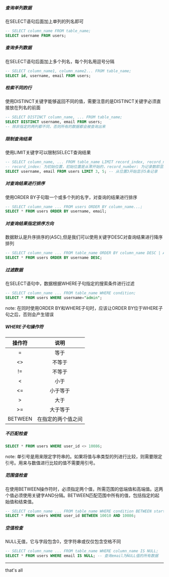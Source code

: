 ##### 查询单列数据
在SELECT语句后面加上单列的列名即可
```sql
-- SELECT column_name FROM table_name;
SELECT username FROM users;
```


##### 查询多列数据
在SELECT语句后面加上多个列名，每个列名用逗号分隔
```sql
-- SELECT column_name1, column_name2... FROM table_name;
SELECT id, username, email FROM users;
```


##### 检索不同的行
使用DISTINCT关键字能够返回不同的值，需要注意的是DISTINCT关键字必须直接放在列名的前面
```sql
-- SELECT DISTINCT column_name, ... FROM table_name;
SELECT DISTINCT username, email FROM users;
-- 除非指定的两列都不同，否则所有的数据都会被查询出来
```


##### 限制查询结果
使用LIMIT关键字可以限制SELECT查询结果
```sql
-- SELECT column_name, ... FROM table_name LIMIT record_index, record_number;
-- record_index: 为初始位置，初始位置是从零开始的，record_number: 为记录数即显示结果的条数
SELECT username, email FROM users LIMIT 3, 5; -- 从位置3开始显示5条记录
```


##### 对查询结果进行排序
使用ORDER BY子句取一个或多个列的名字，对查询的结果进行排序
```sql
-- SELECT column_name ... FROM users ORDER BY column_name...;
SELECT * FROM users ORDER BY username, email;
```


##### 对查询结果指定排序方向
数据默认是升序排序的(ASC),但是我们可以使用关键字DESC对查询结果进行降序排列
```sql
-- SELECT column_name ... FROM table_name ORDER BY column_name DESC | ASC;
SELECT * FROM users ORDER BY username DESC;
```


##### 过滤数据
在SELECT语句中，数据根据WHERE子句指定的搜索条件进行过滤
```sql
-- SELECT column_name ... FROM table_name WHERE condition;
SELECT * FROM users WHERE username="admin";
```

note: 在同时使用ORDER BY和WHERE子句时，应该让ORDER BY位于WHERE子句之后，否则会产生错误


##### WHERE子句操作符

| 操作符 | 说明 |
| :---: | :---: |
| = | 等于 |
| <> | 不等于 |
| != | 不等于 |
| < | 小于 |
| <= | 小于等于 |
| > | 大于 |
| >= | 大于等于 |
| BETWEEN | 在指定的两个值之间 |


##### 不匹配检查
```sql
SELECT * FROM users WHERE user_id <> 10086;
```

note: 单引号是用来限定字符串的。如果将值与串类型的列进行比较，则需要限定引号。用来与数值进行比较的值不需要用引号。


##### 范围值检查
在使用BETWEEN操作符时，必须指定两个值，所需范围的低端值和高端值。这两个值必须使用关键字AND分隔。BETWEEN匹配范围中所有的值，包括指定的起始值和结束值。
```sql
-- SELECT column_name ... FROM table_name WHERE condition BETWEEN start_value AND end_value;
SELECT * FROM users WHERE user_id BETWEEN 10010 AND 10086;
```


##### 空值检查
NULL无值，它与字段包含0，空字符串或仅仅包含空格不同
```sql
-- SELECT column_name ... FROM table_name WHERE column_name IS NULL;
SELECT * FROM users WHERE email IS NULL; -- 查询email为NULL值的所有数据
```


---
that's all